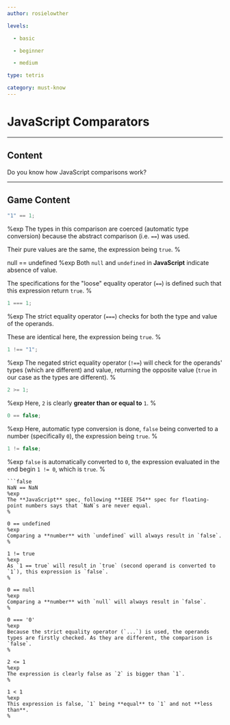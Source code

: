 ```yaml
---
author: rosielowther

levels:

  - basic

  - beginner

  - medium

type: tetris

category: must-know
---
```


# JavaScript Comparators

---

## Content

Do you know how JavaScript comparisons work?

---

## Game Content

```javascript
"1" == 1;
```

%exp
The types in this comparison are coerced (automatic type conversion) because the abstract comparison (i.e. `==`) was used.

Their pure values are the same, the expression being `true`.
%

null == undefined
%exp
Both `null` and `undefined` in **JavaScript** indicate absence of value.

The specifications for the "loose" equality operator (`==`) is defined such that this expression return `true`.
%

```javascript
1 === 1;
```

%exp
The strict equality operator (`===`) checks for both the type and value of the operands.

These are identical here, the expression being `true`.
%

```javascript
1 !== "1";
```

%exp
The negated strict equality operator (`!==`) will check for the operands' types (which are different) and value, returning the opposite value (`true` in our case as the types are different).
%

```javascript
2 >= 1;
```

%exp
Here, `2` is clearly **greater than or equal to** `1`.
%

```javascript
0 == false;
```

%exp
Here, automatic type conversion is done, `false` being converted to a number (specifically `0`), the expression being `true`.
%

```javascript
1 != false;
```

%exp
`false` is automatically converted to `0`, the expression evaluated in the end begin `1 != 0`, which is `true`.
%

````
```false
NaN == NaN
%exp
The **JavaScript** spec, following **IEEE 754** spec for floating-point numbers says that `NaN`s are never equal.
%

0 == undefined
%exp
Comparing a **number** with `undefined` will always result in `false`.
%

1 != true
%exp
As `1 == true` will result in `true` (second operand is converted to `1`), this expression is `false`.
%

0 == null
%exp
Comparing a **number** with `null` will always result in `false`.
%

0 === '0'
%exp
Because the strict equality operator (`...`) is used, the operands types are firstly checked. As they are different, the comparison is `false`.
%

2 <= 1
%exp
The expression is clearly false as `2` is bigger than `1`.
%

1 < 1
%exp
This expression is false, `1` being **equal** to `1` and not **less than**.
%
````
